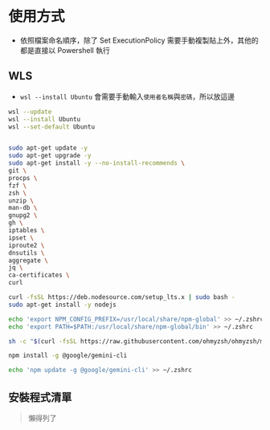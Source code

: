 # 使用方式

- 依照檔案命名順序，除了 Set ExecutionPolicy 需要手動複製貼上外，其他的都是直接以 Powershell 執行

## WLS

- `wsl --install Ubuntu` 會需要手動輸入`使用者名稱`與`密碼`，所以放這邊

```bash
wsl --update
wsl --install Ubuntu
wsl --set-default Ubuntu
```

```bash

sudo apt-get update -y
sudo apt-get upgrade -y
sudo apt-get install -y --no-install-recommends \
git \
procps \
fzf \
zsh \
unzip \
man-db \
gnupg2 \
gh \
iptables \
ipset \
iproute2 \
dnsutils \
aggregate \
jq \
ca-certificates \
curl

curl -fsSL https://deb.nodesource.com/setup_lts.x | sudo bash -
sudo apt-get install -y nodejs

echo 'export NPM_CONFIG_PREFIX=/usr/local/share/npm-global' >> ~/.zshrc
echo 'export PATH=$PATH:/usr/local/share/npm-global/bin' >> ~/.zshrc

sh -c "$(curl -fsSL https://raw.githubusercontent.com/ohmyzsh/ohmyzsh/master/tools/install.sh)" "" --unattended

npm install -g @google/gemini-cli

echo 'npm update -g @google/gemini-cli' >> ~/.zshrc
```

## 安裝程式清單

> 懶得列了
